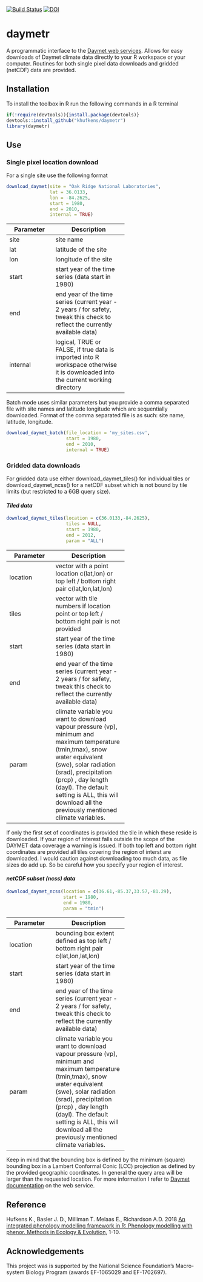 
<!-- README.md is generated from README.Rmd. Please edit that file -->
[![Build Status](https://travis-ci.org/khufkens/daymetr.svg?branch=master)](https://travis-ci.org/khufkens/daymetr) [![DOI](https://zenodo.org/badge/DOI/10.5281/zenodo.437886.svg)](https://doi.org/10.5281/zenodo.437886)

daymetr
=======

A programmatic interface to the [Daymet web services](http://daymet.ornl.gov). Allows for easy downloads of Daymet climate data directly to your R workspace or your computer. Routines for both single pixel data downloads and gridded (netCDF) data are provided.

Installation
------------

To install the toolbox in R run the following commands in a R terminal

``` r
if(!require(devtools)){install.package(devtools)}
devtools::install_github("khufkens/daymetr")
library(daymetr)
```

Use
---

### Single pixel location download

For a single site use the following format

``` r
download_daymet(site = "Oak Ridge National Laboratories",
                lat = 36.0133,
                lon = -84.2625,
                start = 1980,
                end = 2010,
                internal = TRUE)
```

<table style="width:62%;">
<colgroup>
<col width="19%" />
<col width="43%" />
</colgroup>
<thead>
<tr class="header">
<th>Parameter</th>
<th>Description</th>
</tr>
</thead>
<tbody>
<tr class="odd">
<td>site</td>
<td>site name</td>
</tr>
<tr class="even">
<td>lat</td>
<td>latitude of the site</td>
</tr>
<tr class="odd">
<td>lon</td>
<td>longitude of the site</td>
</tr>
<tr class="even">
<td>start</td>
<td>start year of the time series (data start in 1980)</td>
</tr>
<tr class="odd">
<td>end</td>
<td>end year of the time series (current year - 2 years / for safety, tweak this check to reflect the currently available data)</td>
</tr>
<tr class="even">
<td>internal</td>
<td>logical, TRUE or FALSE, if true data is imported into R workspace otherwise it is downloaded into the current working directory</td>
</tr>
</tbody>
</table>

Batch mode uses similar parameters but you provide a comma separated file with site names and latitude longitude which are sequentially downloaded. Format of the comma separated file is as such: site name, latitude, longitude.

``` r
download_daymet_batch(file_location = 'my_sites.csv',
                      start = 1980,
                      end = 2010,
                      internal = TRUE)
```

### Gridded data downloads

For gridded data use either download\_daymet\_tiles() for individual tiles or download\_daymet\_ncss() for a netCDF subset which is not bound by tile limits (but restricted to a 6GB query size).

#### *Tiled data*

``` r
download_daymet_tiles(location = c(36.0133,-84.2625),
                      tiles = NULL,
                      start = 1980,
                      end = 2012,
                      param = "ALL")
```

<table style="width:62%;">
<colgroup>
<col width="19%" />
<col width="43%" />
</colgroup>
<thead>
<tr class="header">
<th>Parameter</th>
<th>Description</th>
</tr>
</thead>
<tbody>
<tr class="odd">
<td>location</td>
<td>vector with a point location c(lat,lon) or top left / bottom right pair c(lat,lon,lat,lon)</td>
</tr>
<tr class="even">
<td>tiles</td>
<td>vector with tile numbers if location point or top left / bottom right pair is not provided</td>
</tr>
<tr class="odd">
<td>start</td>
<td>start year of the time series (data start in 1980)</td>
</tr>
<tr class="even">
<td>end</td>
<td>end year of the time series (current year - 2 years / for safety, tweak this check to reflect the currently available data)</td>
</tr>
<tr class="odd">
<td>param</td>
<td>climate variable you want to download vapour pressure (vp), minimum and maximum temperature (tmin,tmax), snow water equivalent (swe), solar radiation (srad), precipitation (prcp) , day length (dayl). The default setting is ALL, this will download all the previously mentioned climate variables.</td>
</tr>
</tbody>
</table>

If only the first set of coordinates is provided the tile in which these reside is downloaded. If your region of interest falls outside the scope of the DAYMET data coverage a warning is issued. If both top left and bottom right coordinates are provided all tiles covering the region of interst are downloaded. I would caution against downloading too much data, as file sizes do add up. So be careful how you specify your region of interest.

#### *netCDF subset (ncss) data*

``` r
download_daymet_ncss(location = c(36.61,-85.37,33.57,-81.29),
                     start = 1980,
                     end = 1980,
                     param = "tmin")
```

<table style="width:62%;">
<colgroup>
<col width="19%" />
<col width="43%" />
</colgroup>
<thead>
<tr class="header">
<th>Parameter</th>
<th>Description</th>
</tr>
</thead>
<tbody>
<tr class="odd">
<td>location</td>
<td>bounding box extent defined as top left / bottom right pair c(lat,lon,lat,lon)</td>
</tr>
<tr class="even">
<td>start</td>
<td>start year of the time series (data start in 1980)</td>
</tr>
<tr class="odd">
<td>end</td>
<td>end year of the time series (current year - 2 years / for safety, tweak this check to reflect the currently available data)</td>
</tr>
<tr class="even">
<td>param</td>
<td>climate variable you want to download vapour pressure (vp), minimum and maximum temperature (tmin,tmax), snow water equivalent (swe), solar radiation (srad), precipitation (prcp) , day length (dayl). The default setting is ALL, this will download all the previously mentioned climate variables.</td>
</tr>
</tbody>
</table>

Keep in mind that the bounding box is defined by the minimum (square) bounding box in a Lambert Conformal Conic (LCC) projection as defined by the provided geographic coordinates. In general the query area will be larger than the requested location. For more information I refer to [Daymet documentation](https://daymet.ornl.gov/web_services.html) on the web service.

Reference
---------

Hufkens K., Basler J. D., Milliman T. Melaas E., Richardson A.D. 2018 [An integrated phenology modelling framework in R: Phenology modelling with phenor. Methods in Ecology & Evolution](http://onlinelibrary.wiley.com/doi/10.1111/2041-210X.12970/full), 1-10.

Acknowledgements
----------------

This project was is supported by the National Science Foundation’s Macro-system Biology Program (awards EF-1065029 and EF-1702697).
